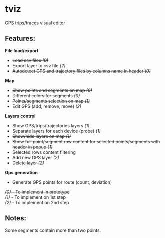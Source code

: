 # tviz
GPS trips/traces visual editor

## Features:

**File load/export**
- ~~Load csv files *(0)*~~
- Export layer to csv file *(2)*
- ~~Autodetect GPS and trajectory files by columns name in header *(0)*~~

**Map**
- ~~Show points and segments on map *(0)*~~
- ~~Different colors for segments *(0)*~~
- ~~Points/segments selection on map *(1)*~~
- Edit GPS (add, remove, move) *(2)*

**Layers control**
- Show GPS/trips/trajectories layers *(1)*
- Separate layers for each device (probe) *(1)*
- ~~Show/hide layers on map *(1)*~~
- ~~Show full point/segment row content for selected points/segments with header in popup *(1)*~~
- Selected rows content filtering
- Add new GPS layer *(2)*
- ~~Delete layer *(2)*~~

**Gps generation**
- Generate GPS points for route (count, deviation)

~~*(0)* - To implement in prototype~~  
*(1)* - To implement on 1st step  
*(2)* - To implement on 2nd step  

## Notes:
Some segments contain more than two points.  
